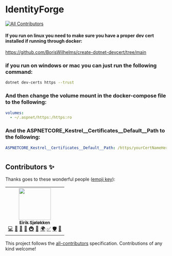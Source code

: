 # IdentityForge
<!-- ALL-CONTRIBUTORS-BADGE:START - Do not remove or modify this section -->
[![All Contributors](https://img.shields.io/badge/all_contributors-1-orange.svg?style=flat-square)](#contributors-)
<!-- ALL-CONTRIBUTORS-BADGE:END -->

#### If you run on linux you need to make sure you have a proper dev cert installed if running through docker:
https://github.com/BorisWilhelms/create-dotnet-devcert/tree/main
### if you run on windows or mac you can just run the following command:
```bash
dotnet dev-certs https --trust
```
### And then change the volume mount in the docker-compose file to the following:
```yaml
volumes:
  - ~/.aspnet/https:/https:ro
```
### And the ASPNETCORE_Kestrel__Certificates__Default__Path to the following:
```yaml
ASPNETCORE_Kestrel__Certificates__Default__Path: /https/yourCertNameHere.pfx
```

#

## Contributors ✨

Thanks goes to these wonderful people ([emoji key](https://allcontributors.org/docs/en/emoji-key)):

<!-- ALL-CONTRIBUTORS-LIST:START - Do not remove or modify this section -->
<!-- prettier-ignore-start -->
<!-- markdownlint-disable -->
<table>
  <tr>
    <td align="center"><a href="https://eirik.frozensoftsoftware.com"><img src="https://avatars.githubusercontent.com/u/26148920?v=4?s=100" width="100px;" alt=""/><br /><sub><b>Eirik Sjøløkken</b></sub></a><br /><a href="https://github.com/Eiromplays/IdentityServer.Admin/commits?author=Eiromplays" title="Code">💻</a> <a href="https://github.com/Eiromplays/IdentityServer.Admin/commits?author=Eiromplays" title="Documentation">📖</a> <a href="#design-Eiromplays" title="Design">🎨</a> <a href="#blog-Eiromplays" title="Blogposts">📝</a> <a href="#infra-Eiromplays" title="Infrastructure (Hosting, Build-Tools, etc)">🚇</a> <a href="#maintenance-Eiromplays" title="Maintenance">🚧</a> <a href="#translation-Eiromplays" title="Translation">🌍</a> <a href="#tutorial-Eiromplays" title="Tutorials">✅</a> <a href="#security-Eiromplays" title="Security">🛡️</a> <a href="https://github.com/Eiromplays/IdentityServer.Admin/pulls?q=is%3Apr+reviewed-by%3AEiromplays" title="Reviewed Pull Requests">👀</a></td>
  </tr>
</table>

<!-- markdownlint-restore -->
<!-- prettier-ignore-end -->

<!-- ALL-CONTRIBUTORS-LIST:END -->

This project follows the [all-contributors](https://github.com/all-contributors/all-contributors) specification. Contributions of any kind welcome!